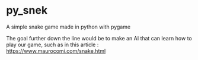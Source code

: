 # py_snek
A simple snake game made in python with pygame

The goal further down the line would be to make an AI that can learn how to play our game, such as in this article : 
https://www.maurocomi.com/snake.html
